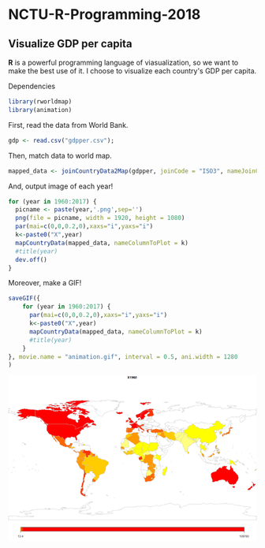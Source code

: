 # NCTU-R-Programming-2018
## Visualize GDP per capita

**R** is a powerful programming language of viasualization, so we want to make the best use of it.
I choose to visualize each country's GDP per capita.

Dependencies
```r
library(rworldmap)
library(animation)
```

First, read the data from World Bank.
```r
gdp <- read.csv("gdpper.csv");
```
Then, match data to world map.
```r
mapped_data <- joinCountryData2Map(gdpper, joinCode = "ISO3", nameJoinColumn = "Country.Code")
```
And, output image of each year!
```r
for (year in 1960:2017) {
  picname <- paste(year,'.png',sep='')
  png(file = picname, width = 1920, height = 1080)
  par(mai=c(0,0,0.2,0),xaxs="i",yaxs="i")
  k<-paste0("X",year)
  mapCountryData(mapped_data, nameColumnToPlot = k)
  #title(year)
  dev.off()
}
```

Moreover, make a GIF!
```r
saveGIF({
	for (year in 1960:2017) {  
	  par(mai=c(0,0,0.2,0),xaxs="i",yaxs="i")
	  k<-paste0("X",year)
	  mapCountryData(mapped_data, nameColumnToPlot = k)
	  #title(year)
	}
}, movie.name = "animation.gif", interval = 0.5, ani.width = 1280
)
```
![Image of GDPperCapita](https://github.com/koalaonbed/NCTU-R-Programming-2018/blob/master/GDP%20per%20capita.gif)

      
